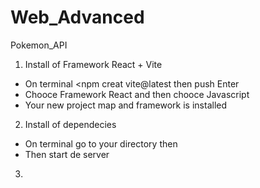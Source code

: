 # Web_Advanced
Pokemon_API

1. Install of Framework React + Vite 
- On terminal <npm creat vite@latest <uw project naam> then push Enter
- Chooce Framework React and then chooce Javascript
- Your new project map and framework is installed

2. Install of dependecies
- On terminal go to your directory <cd dossier naam> then <npm install>
- Then start de server

3.
